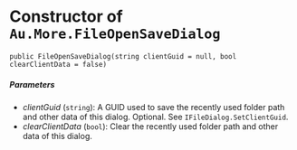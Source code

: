# Constructor of `Au.More.FileOpenSaveDialog`

```
public FileOpenSaveDialog(string clientGuid = null, bool clearClientData = false)
```

##### Parameters

- *clientGuid*  (`string`):
    A GUID used to save the recently used folder path and other data of this dialog. Optional. See `IFileDialog.SetClientGuid`.
- *clearClientData*  (`bool`):
    Clear the recently used folder path and other data of this dialog.